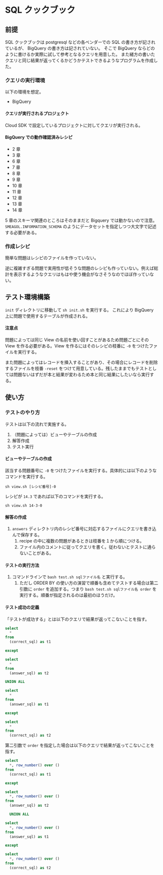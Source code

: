 # SQL クックブック

## 前提

SQL クックブックは postgresql などの各ベンダーでの SQL の書き方が記されているが、 BigQuery の書き方は記されていない。
そこで BigQuery ならどのように書けるか実際に試して参考となるクエリを用意した。
また緒方の書いたクエリと同じ結果が返ってくるかどうかテストできるようなプログラムを作成した。

### クエリの実行環境

以下の環境を想定。

- BigQuery

#### クエリが実行されるプロジェクト

Cloud SDK で設定しているプロジェクトに対してクエリが実行される。

#### BigQuery での動作確認済みレシピ

- 2 章
- 3 章
- 6 章
- 7 章
- 8 章
- 9 章
- 10 章
- 11 章
- 12 章
- 13 章
- 14 章

5 章のスキーマ関連のところはそのままだと Bigquery では動かないので注意。
`SMEAGOL.INFORMATION_SCHEMA` のようにデータセットを指定しつつ大文字で記述する必要がある。

### 作成レシピ

簡単な問題はレシピのファイルを作っていない。

逆に複雑すぎる問題で実用性が低そうな問題のレシピも作っていない。例えば総計を表示するようなクエリはもはや使う機会がなさそうなのでほぼ作っていない。

## テスト環境構築

`init` ディレクトリに移動して `sh init.sh` を実行する。
これにより BigQuery 上に問題で使用するテーブルが作成される。

#### 注意点

問題によっては同じ View の名前を使い回すことがあるため問題ごとにその View を作る必要がある。View を作るにはそのレシピの枝番に `-0` をつけたファイルを実行する。

また問題によってはレコードを挿入することがあり、その場合にレコードを削除するファイルを枝番 `-reset` をつけて用意している。残したままでもテストとしては問題ないはずだが本と結果が変わるため本と同じ結果にしたいなら実行する。

## 使い方

### テストのやり方

テストは以下の流れで実施する。

1. （問題によっては）ビューやテーブルの作成
2. 解答作成
3. テスト実行

#### ビューやテーブルの作成

該当する問題番号に `-0` をつけたファイルを実行する。具体的には以下のようなコマンドを実行する。

`sh view.sh [レシピ番号]-0`

レシピが `14.3` であれば以下のコマンドを実行する。

`sh view.sh 14-3-0`

#### 解答の作成

1. `answers` ディレクトリ内のレシピ番号に対応するファイルにクエリを書き込んで保存する。
   1. recipe の中に複数の問題があるときは枝番を１から順につける。
   2. ファイル内のコメントに従ってクエリを書く。従わないとテストに通らないことがある。

#### テストの実行方法

1. コマンドラインで `bash test.sh sqlファイル名` と実行する。
   1. ただし ORDER BY の使い方の演習で順番も含めてテストする場合は第二引数に `order` を追加する。つまり `bash test.sh sqlファイル名 order` を実行する。順番が指定されるのは最初のほうだけ。

#### テスト成功の定義

「テストが成功する」とは以下のクエリで結果が返ってこないことを指す。

```sql
select
  *
from
  (correct_sql) as t1

except

select
  *
from
  (answer_sql) as t2

UNION ALL

select
  *
from
  (answer_sql) as t1

except

select
  *
from
  (correct_sql) as t2
```

第二引数で `order` を指定した場合は以下のクエリで結果が返ってこないことを指す。

```sql
select
  *, row_number() over ()
from
  (correct_sql) as t1

except

select
  *, row_number() over ()
from
  (answer_sql) as t2

  UNION ALL

select
  *, row_number() over ()
from
  (answer_sql) as t1

except

select
  *, row_number() over ()
from
  (correct_sql) as t2
```
